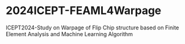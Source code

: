 # 2024ICEPT-FEAML4Warpage
ICEPT2024-Study on Warpage of Flip Chip structure based on  Finite Element Analysis and Machine Learning  Algorithm
